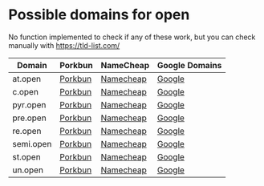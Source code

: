 # Possible domains for open

No function implemented to check if any of these work, but you can check manually with https://tld-list.com/

| Domain | Porkbun | NameCheap | Google Domains |
|---|---|---|---|
| at.open | [Porkbun](https://porkbun.com/checkout/search?prb=e814663da1&tlds=&idnLanguage=&search=search&q=at.open) | [Namecheap](https://www.namecheap.com/domains/registration/results/?domain=at.open) | [Google](https://domains.google.com/registrar/search?searchTerm=at.open) |
| c.open | [Porkbun](https://porkbun.com/checkout/search?prb=e814663da1&tlds=&idnLanguage=&search=search&q=c.open) | [Namecheap](https://www.namecheap.com/domains/registration/results/?domain=c.open) | [Google](https://domains.google.com/registrar/search?searchTerm=c.open) |
| pyr.open | [Porkbun](https://porkbun.com/checkout/search?prb=e814663da1&tlds=&idnLanguage=&search=search&q=pyr.open) | [Namecheap](https://www.namecheap.com/domains/registration/results/?domain=pyr.open) | [Google](https://domains.google.com/registrar/search?searchTerm=pyr.open) |
| pre.open | [Porkbun](https://porkbun.com/checkout/search?prb=e814663da1&tlds=&idnLanguage=&search=search&q=pre.open) | [Namecheap](https://www.namecheap.com/domains/registration/results/?domain=pre.open) | [Google](https://domains.google.com/registrar/search?searchTerm=pre.open) |
| re.open | [Porkbun](https://porkbun.com/checkout/search?prb=e814663da1&tlds=&idnLanguage=&search=search&q=re.open) | [Namecheap](https://www.namecheap.com/domains/registration/results/?domain=re.open) | [Google](https://domains.google.com/registrar/search?searchTerm=re.open) |
| semi.open | [Porkbun](https://porkbun.com/checkout/search?prb=e814663da1&tlds=&idnLanguage=&search=search&q=semi.open) | [Namecheap](https://www.namecheap.com/domains/registration/results/?domain=semi.open) | [Google](https://domains.google.com/registrar/search?searchTerm=semi.open) |
| st.open | [Porkbun](https://porkbun.com/checkout/search?prb=e814663da1&tlds=&idnLanguage=&search=search&q=st.open) | [Namecheap](https://www.namecheap.com/domains/registration/results/?domain=st.open) | [Google](https://domains.google.com/registrar/search?searchTerm=st.open) |
| un.open | [Porkbun](https://porkbun.com/checkout/search?prb=e814663da1&tlds=&idnLanguage=&search=search&q=un.open) | [Namecheap](https://www.namecheap.com/domains/registration/results/?domain=un.open) | [Google](https://domains.google.com/registrar/search?searchTerm=un.open) |
